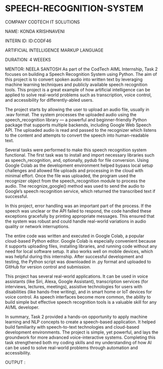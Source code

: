 # SPEECH-RECOGNITION-SYSTEM

COMPANY CODTECH IT SOLUTIONS

NAME: KONDA KRISHNAVENI

INTERN ID: ID:CODF46

ARTIFICIAL INTELLIGENCE MARKUP LANGUAGE

DURATION: 4 WEEEKS

MENTOR: NEELA SANTOSH
As part of the CodTech AIML Internship, Task 2 focuses on building a Speech Recognition System using Python. The aim of this project is to convert spoken audio into written text by leveraging machine learning techniques and publicly available speech recognition tools. This project is a great example of how artificial intelligence can be applied to solve real-world problems such as transcription, voice control, and accessibility for differently-abled users.

The project starts by allowing the user to upload an audio file, usually in .wav format. The system processes the uploaded audio using the speech_recognition library — a powerful and beginner-friendly Python package that supports multiple backends, including Google Web Speech API. The uploaded audio is read and passed to the recognizer which listens to the content and attempts to convert the speech into human-readable text.

Several tasks were performed to make this speech recognition system functional. The first task was to install and import necessary libraries such as speech_recognition, and, optionally, pydub for file conversion. Using Google Colab as the development environment helped bypass local setup challenges and allowed file uploads and processing in the cloud with minimal effort. Once the file was uploaded, the program used the recognizer object from the speech_recognition module to process the audio. The recognize_google() method was used to send the audio to Google’s speech recognition service, which returned the transcribed text if successful.

In this project, error handling was an important part of the process. If the speech was unclear or the API failed to respond, the code handled these exceptions gracefully by printing appropriate messages. This ensured that the system was robust and could handle real-world variations in audio quality or network interruptions.

The entire code was written and executed in Google Colab, a popular cloud-based Python editor. Google Colab is especially convenient because it supports uploading files, installing libraries, and running code without any need for local software setup. It also works well on mobile devices, which was helpful during this internship. After successful development and testing, the Python script was downloaded in .py format and uploaded to GitHub for version control and submission.


This project has several real-world applications. It can be used in voice assistants (like Siri, Alexa, Google Assistant), transcription services (for interviews, lectures, meetings), assistive technologies for users with disabilities (like hands-free writing), and in smart home or IoT devices for voice control. As speech interfaces become more common, the ability to build simple but effective speech recognition tools is a valuable skill for any AI/ML developer.

In summary, Task 2 provided a hands-on opportunity to apply machine learning and NLP concepts to create a speech-based application. It helped build familiarity with speech-to-text technologies and cloud-based development environments. The project is simple, yet powerful, and lays the groundwork for more advanced voice-interactive systems. Completing this task strengthened both my coding skills and my understanding of how AI can be used to solve real-world problems through automation and accessibility.

OUTPUT :
